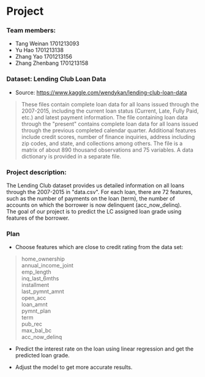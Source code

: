 # Project

### Team members:
- Tang Weinan 1701213093
- Yu Hao 1701213138
- Zhang Yao 1701213156
- Zhang Zhenbang 1701213158

### Dataset: Lending Club Loan Data
- Source: https://www.kaggle.com/wendykan/lending-club-loan-data<br/>
> These files contain complete loan data for all loans issued through the 2007-2015, including the current loan status (Current, Late, Fully Paid, etc.) and latest payment information. The file containing loan data through the "present" contains complete loan data for all loans issued through the previous completed calendar quarter. Additional features include credit scores, number of finance inquiries, address including zip codes, and state, and collections among others. The file is a matrix of about 890 thousand observations and 75 variables. A data dictionary is provided in a separate file. 

### Project description:
The Lending Club dataset provides us detailed information on all loans through the 2007-2015 in "data.csv". For each loan, there are 72 features, such as the number of payments on the loan (term), the number of accounts on which the borrower is now delinquent (acc_now_delinq).<br/>
The goal of our project is to predict the LC assigned loan grade using features of the borrower. <br/>

### Plan
- Choose features which are close to credit rating from the data set:

>home_ownership <br/>
annual_income_joint <br/>
emp_length <br/>
inq_last_6mths <br/>
installment <br/>
last_pymnt_amnt <br/>
open_acc <br/>
loan_amnt <br/>
pymnt_plan <br/>
term <br/>
pub_rec <br/>
max_bal_bc <br/>
acc_now_delinq <br/>

- Predict the interest rate on the loan using linear regression and get the predicted loan grade.

- Adjust the model to get more accurate results.